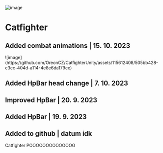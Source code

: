 ![image](https://github.com/OreonCZ/CatfighterUnity/assets/115612408/b049e630-9a79-4d5d-8b59-8d27f15ab25c)
<h1>Catfighter</h1>
<h2>Added combat animations | 15. 10. 2023</h2>
![image](https://github.com/OreonCZ/CatfighterUnity/assets/115612408/505bb428-c3cc-404d-a114-4e8e6da179ce)
<h2>Added HpBar head change | 7. 10. 2023</h2>
<h2>Improved HpBar | 20. 9. 2023</h2>
<h2>Added HpBar | 19. 9. 2023</h2>
<h2>Added to github | datum idk</h2>
Catfighter POOOOOOOOOOOOOG
